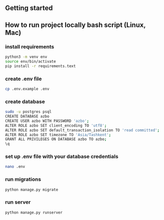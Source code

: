 ## Getting started

## How to run project locally bash script (Linux, Mac)

### install requirements

```bash
python3 -m venv env
source env/bin/activate
pip install -r requirements.text
```

### create .env file

```bash
cp .env.example .env
```

### create database

```bash
sudo -u postgres psql
CREATE DATABASE azbo
CREATE USER azbo WITH PASSWORD 'azbo';
ALTER ROLE azbo SET client_encoding TO 'utf8';
ALTER ROLE azbo SET default_transaction_isolation TO 'read committed';
ALTER ROLE azbo SET timezone TO 'Asia/Tashkent';
GRANT ALL PRIVILEGES ON DATABASE azbo TO azbo;
\q
```

### set up .env file with your database credentials

```bash
nano .env
```

### run migrations

```bash
python manage.py migrate
```

### run server

```bash
python manage.py runserver
```
